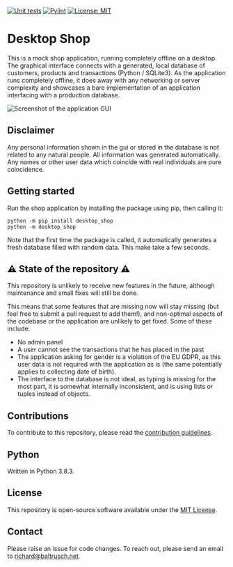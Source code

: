 [![Unit tests](https://github.com/rbaltrusch/desktop_shop/actions/workflows/pytest-unit-tests.yml/badge.svg)](https://github.com/rbaltrusch/desktop_shop/actions/workflows/pytest-unit-tests.yml)
[![Pylint](https://github.com/rbaltrusch/desktop_shop/actions/workflows/pylint.yml/badge.svg)](https://github.com/rbaltrusch/desktop_shop/actions/workflows/pylint.yml)
[![License: MIT](https://img.shields.io/badge/License-MIT-purple.svg)](https://opensource.org/licenses/MIT)

# Desktop Shop

This is a mock shop application, running completely offline on a desktop. The graphical interface connects with a generated, local database of customers, products and transactions (Python / SQLite3). As the application runs completely offline, it does away with any networking or server complexity and showcases a bare implementation of an application interfacing with a production database.

![Screenshot of the application GUI](https://github.com/rbaltrusch/desktop_shop/blob/master/desktop_shop/gui/media/gif.gif?raw=true "Screenshot of the application GUI")


## Disclaimer

Any personal information shown in the gui or stored in the database is not related to any natural people. All information was generated automatically. Any names or other user data which coincide with real individuals are pure coincidence.

## Getting started

Run the shop application by installing the package using pip, then calling it:

    python -m pip install desktop_shop
    python -m desktop_shop

Note that the first time the package is called, it automatically generates a fresh database filled with random data. This make take a few seconds.

## ⚠️ State of the repository ⚠️

This repository is unlikely to receive new features in the future, although maintenance and small fixes will still be done.

This means that some features that are missing now will stay missing (but feel free to submit a pull request to add them!), and non-optimal aspects of the codebase or the application are unlikely to get fixed. Some of these include:
- No admin panel
- A user cannot see the transactions that he has placed in the past
- The application asking for gender is a violation of the EU GDPR, as this user data is not required with the application as is (the same potentially applies to collecting date of birth).
- The interface to the database is not ideal, as typing is missing for the most part, it is somewhat internally inconsistent, and is using lists or tuples instead of objects.

## Contributions

To contribute to this repository, please read the [contribution guidelines](https://github.com/rbaltrusch/desktop_shop/blob/master/CONTRIBUTING.md).

## Python

Written in Python 3.8.3.

## License

This repository is open-source software available under the [MIT License](https://github.com/rbaltrusch/desktop_shop/blob/master/LICENSE).

## Contact

Please raise an issue for code changes. To reach out, please send an email to richard@baltrusch.net.
